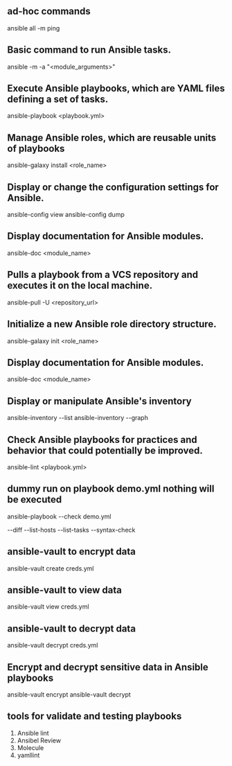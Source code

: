 ## ad-hoc commands
ansible all -m ping 

## Basic command to run Ansible tasks.
ansible <inventory> -m <module> -a "<module_arguments>"

## Execute Ansible playbooks, which are YAML files defining a set of tasks.
ansible-playbook <playbook.yml>

## Manage Ansible roles, which are reusable units of playbooks
ansible-galaxy install <role_name>

## Display or change the configuration settings for Ansible.
ansible-config view
ansible-config dump

## Display documentation for Ansible modules.
ansible-doc <module_name>

## Pulls a playbook from a VCS repository and executes it on the local machine.
ansible-pull -U <repository_url>

## Initialize a new Ansible role directory structure.
ansible-galaxy init <role_name>

## Display documentation for Ansible modules.
ansible-doc <module_name>


## Display or manipulate Ansible's inventory
ansible-inventory --list
ansible-inventory --graph

## Check Ansible playbooks for practices and behavior that could potentially be improved.
ansible-lint <playbook.yml>

## dummy run on playbook demo.yml nothing will be executed
ansible-playbook --check demo.yml 

--diff
--list-hosts
--list-tasks
--syntax-check

## ansible-vault to encrypt data
ansible-vault create creds.yml

## ansible-vault to view data
ansible-vault view creds.yml

## ansible-vault to decrypt data
ansible-vault decrypt creds.yml

## Encrypt and decrypt sensitive data in Ansible playbooks
ansible-vault encrypt <file>
ansible-vault decrypt <file>


## tools for validate and testing playbooks
1. Ansible lint
2. Ansibel Review
3. Molecule
4. yamllint






